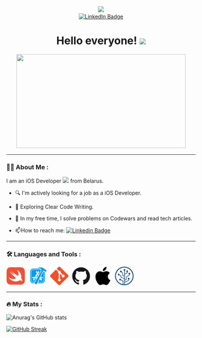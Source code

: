 <div id="header" align="center">
<img src="https://media.giphy.com/media/jdPMeyv9rn0hZHh8n9/giphy.gif" width="150"/>
</div>

<div id="badge" align="center">
  <a href="https://www.linkedin.com/in/kirill-atrakhimovich/">
  <img src="https://img.shields.io/badge/LinkedIn-blue?style=for-the-badge&logo=linkedin&logoColor=white" alt="LinkedIn Badge"/>
    </a>
</div>
<h1 align="center">
  Hello everyone!
  <img src="https://media.giphy.com/media/hvRJCLFzcasrR4ia7z/giphy.gif" width="30px"/>
</h1>
<div align="center">
  <img src="https://media.giphy.com/media/dWesBcTLavkZuG35MI/giphy.gif" width="450" height="250"/>
</div>

---

### :man_technologist: About Me :
I am an iOS Developer <img src="https://media.giphy.com/media/WUlplcMpOCEmTGBtBW/giphy.gif" width="30"> from Belarus.
- :mag: I'm actively looking for a job as a iOS Developer.

- :pencil: Exploring Clear Code Writing.

- :book: In my free time, I solve problems on Codewars and read tech articles.

- :mailbox:How to reach me: [![Linkedin Badge](https://img.shields.io/badge/-Click_me-blue?style=flat)](https://www.linkedin.com/in/kirill-atrakhimovich/)

---

### :hammer_and_wrench: Languages and Tools :

<div>
  <img src="https://github.com/devicons/devicon/blob/master/icons/swift/swift-original.svg" title="Swift" alt="Swift" width="50" height="50"/>&nbsp;
  <img src="https://github.com/devicons/devicon/blob/master/icons/xcode/xcode-plain.svg" title="Xcode" alt="Xcode" width="50" height="50"/>&nbsp;
  <img src="https://github.com/devicons/devicon/blob/master/icons/git/git-original.svg" title="Git" alt="Git" width="50" height="50"/>&nbsp;
  <img src="https://github.com/devicons/devicon/blob/master/icons/github/github-original.svg" title="Github" alt="Github" width="50" height="50"/>&nbsp;
  <img src="https://github.com/devicons/devicon/blob/master/icons/apple/apple-original.svg" title="Apple" alt="Apple" width="50" height="50"/>&nbsp;
  <img src="https://github.com/devicons/devicon/blob/master/icons/sourcetree/sourcetree-original.svg" title="Sourcetree" alt="Sourcetree" width="50" height="50"/>
</div>

---

### :fire: My Stats :

![Anurag's GitHub stats](https://github-readme-stats.vercel.app/api?username=KirillAtrakhimovich&show_icons=true&theme=tokyonight)

[![GitHub Streak](http://github-readme-streak-stats.herokuapp.com?user=KirillAtrakhimovich&theme=dark&background=000000)](https://git.io/streak-stats)

